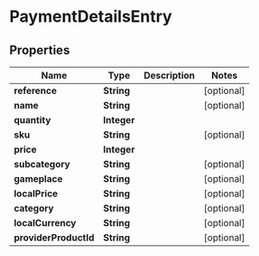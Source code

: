 

# PaymentDetailsEntry


## Properties

| Name | Type | Description | Notes |
|------------ | ------------- | ------------- | -------------|
|**reference** | **String** |  |  [optional] |
|**name** | **String** |  |  [optional] |
|**quantity** | **Integer** |  |  |
|**sku** | **String** |  |  [optional] |
|**price** | **Integer** |  |  |
|**subcategory** | **String** |  |  [optional] |
|**gameplace** | **String** |  |  [optional] |
|**localPrice** | **String** |  |  [optional] |
|**category** | **String** |  |  [optional] |
|**localCurrency** | **String** |  |  [optional] |
|**providerProductId** | **String** |  |  [optional] |




